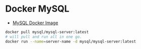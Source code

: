 # Docker MySQL

- [MySQL Docker Image](https://hub.docker.com/r/mysql/mysql-server)

```sh
docker pull mysql/mysql-server:latest
# will pull and run all in one go.
docker run --name=server-name -d mysql/mysql-server:latest
```
